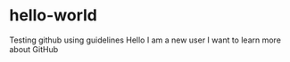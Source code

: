 # hello-world
Testing github using guidelines
Hello I am a new user
I want to learn more about GitHub
